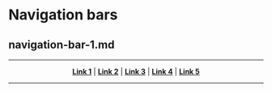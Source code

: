# Navigation bars

## navigation-bar-1.md

----

<p align="center">
   <strong><a href="#link1">Link 1</a></strong>
   |
   <strong><a href="#link">Link 2</a></strong>
   |
   <strong><a href="#link">Link 3</a></strong>
   |
   <strong><a href="#link">Link 4</a></strong>
   |
   <strong><a href="#link">Link 5</a></strong>
</p>

----
